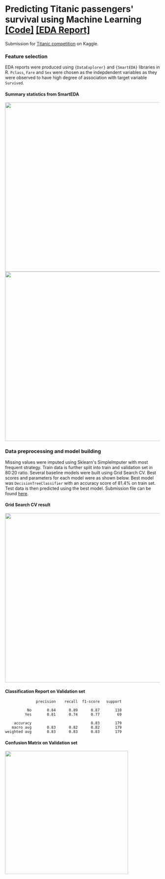 # Predicting Titanic passengers' survival using Machine Learning <a href="https://htmlpreview.github.io/?https://raw.githubusercontent.com/SarahHannes/titanic/main/titanic-survivor.html">[Code]</a> <a href="https://htmlpreview.github.io/?https://raw.githubusercontent.com/SarahHannes/titanic/main/report.html">[EDA Report]</a>

Submission for <a href="https://www.kaggle.com/competitions/titanic">Titanic competition</a> on Kaggle.

### Feature selection
EDA reports were produced using `{DataExplorer}` and `{SmartEDA}` libraries in R. `Pclass`, `Fare` and `Sex` were chosen as the indepdendent variables as they were observed to have high degree of association with target variable `Survived`.

#### Summary statistics from SmartEDA
<img src="https://user-images.githubusercontent.com/78901374/169022681-dbd16da7-b7df-47ec-b216-d5248f16654a.jpg" width=550>
<img src="https://user-images.githubusercontent.com/78901374/169022120-eeb96c9a-05dc-4785-8995-f19e126ada29.png" width=550>

### Data preprocessing and model building
Missing values were imputed using Sklearn's SimpleImputer with most frequent strategy. Train data is further split into train and validation set in 80:20 ratio. Several baseline models were built using Grid Search CV. Best scores and parameters for each model were as shown below. Best model was `DecisionTreeClassifier` with an accuracy score of 81.4% on train set. Test data is then predicted using the best model. Submission file can be found <a href="submission.csv">here</a>.

#### Grid Search CV result
<img src="https://user-images.githubusercontent.com/78901374/169019761-0124c20f-833b-4cde-ad17-6a4f5cee7887.png" width=550>

#### Classification Report on Validation set
```
              precision    recall  f1-score   support

          No       0.84      0.89      0.87       110
         Yes       0.81      0.74      0.77        69

    accuracy                           0.83       179
   macro avg       0.83      0.82      0.82       179
weighted avg       0.83      0.83      0.83       179
```

#### Confusion Matrix on Validation set
<img src="https://user-images.githubusercontent.com/78901374/169020699-79f85b97-1c44-4452-bf43-45e4c035bfcf.jpg" width=400>
